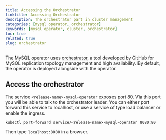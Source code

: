 ```yaml
---
title: Accessing the Orchestrator
linktitle: Accessing Orchestrator
description: The orchestrator part in cluster management
categories: [mysql operator, orchestrator]
keywords: [mysql operator, cluster, orchestrator]
toc: true
related: true
slug: orchestrator
---
```


The MySQL operator uses [orchestrator](https://github.com/github/orchestrator), a tool developed by GitHub for MySQL replication topology management and high availability. By default, the operator is deployed alongside with the operator.

## Access the orchestrator

The service `<release-name>-mysql-operator` exposes port 80. Via this port you will be able to talk to the orchestrator leader.
You can either port forward this service to localhost, or use a service of type load balancer or enable the ingress.

``` shell
kubectl port-forward service/<release-name>-mysql-operator 8080:80
```

Then type `localhost:8080` in a browser.
